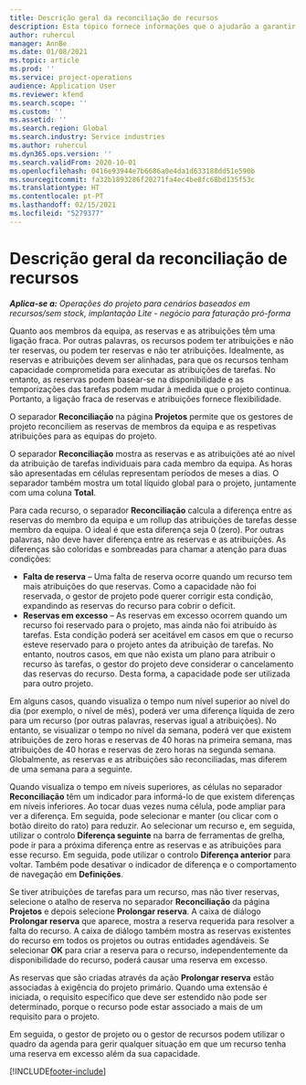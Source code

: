 ```yaml
---
title: Descrição geral da reconciliação de recursos
description: Esta tópico fornece informações que o ajudarão a garantir que as reservas de recursos e atribuições para projetos estão alinhadas.
author: ruhercul
manager: AnnBe
ms.date: 01/08/2021
ms.topic: article
ms.prod: ''
ms.service: project-operations
audience: Application User
ms.reviewer: kfend
ms.search.scope: ''
ms.custom: ''
ms.assetid: ''
ms.search.region: Global
ms.search.industry: Service industries
ms.author: ruhercul
ms.dyn365.ops.version: ''
ms.search.validFrom: 2020-10-01
ms.openlocfilehash: 0416e93944e7b6686a0e4da1d633188dd51e590b
ms.sourcegitcommit: fa32b1893286f20271fa4ec4be8fc68bd135f53c
ms.translationtype: HT
ms.contentlocale: pt-PT
ms.lasthandoff: 02/15/2021
ms.locfileid: "5279377"
---
```

# <a name="resource-reconciliation-overview"></a>Descrição geral da reconciliação de recursos

_**Aplica-se a:** Operações do projeto para cenários baseados em recursos/sem stock, implantação Lite - negócio para faturação pró-forma_

Quanto aos membros da equipa, as reservas e as atribuições têm uma ligação fraca. Por outras palavras, os recursos podem ter atribuições e não ter reservas, ou podem ter reservas e não ter atribuições. Idealmente, as reservas e atribuições devem ser alinhadas, para que os recursos tenham capacidade comprometida para executar as atribuições de tarefas. No entanto, as reservas podem basear-se na disponibilidade e as temporizações das tarefas podem mudar à medida que o projeto continua. Portanto, a ligação fraca de reservas e atribuições fornece flexibilidade.

O separador **Reconciliação** na página **Projetos** permite que os gestores de projeto reconciliem as reservas de membros da equipa e as respetivas atribuições para as equipas do projeto.

O separador **Reconciliação** mostra as reservas e as atribuições até ao nível da atribuição de tarefas individuais para cada membro da equipa. As horas são apresentadas em células representam períodos de meses a dias. O separador também mostra um total líquido global para o projeto, juntamente com uma coluna **Total**.

Para cada recurso, o separador **Reconciliação** calcula a diferença entre as reservas do membro da equipa e um rollup das atribuições de tarefas desse membro da equipa. O ideal é que esta diferença seja 0 (zero). Por outras palavras, não deve haver diferença entre as reservas e as atribuições. As diferenças são coloridas e sombreadas para chamar a atenção para duas condições:

- **Falta de reserva** – Uma falta de reserva ocorre quando um recurso tem mais atribuições do que reservas. Como a capacidade não foi reservada, o gestor de projeto pode querer corrigir esta condição, expandindo as reservas do recurso para cobrir o deficit.
- **Reservas em excesso** – As reservas em excesso ocorrem quando um recurso foi reservado para o projeto, mas ainda não foi atribuído às tarefas. Esta condição poderá ser aceitável em casos em que o recurso esteve reservado para o projeto antes da atribuição de tarefas. No entanto, noutros casos, em que não exista um plano para atribuir o recurso às tarefas, o gestor do projeto deve considerar o cancelamento das reservas do recurso. Desta forma, a capacidade pode ser utilizada para outro projeto.

Em alguns casos, quando visualiza o tempo num nível superior ao nível do dia (por exemplo, o nível de mês), poderá ver uma diferença líquida de zero para um recurso (por outras palavras, reservas igual a atribuições). No entanto, se visualizar o tempo no nível da semana, poderá ver que existem atribuições de zero horas e reservas de 40 horas na primeira semana, mas atribuições de 40 horas e reservas de zero horas na segunda semana. Globalmente, as reservas e as atribuições são reconciliadas, mas diferem de uma semana para a seguinte.

Quando visualiza o tempo em níveis superiores, as células no separador **Reconciliação** têm um indicador para informá-lo de que existem diferenças em níveis inferiores. Ao tocar duas vezes numa célula, pode ampliar para ver a diferença. Em seguida, pode selecionar e manter (ou clicar com o botão direito do rato) para reduzir. Ao selecionar um recurso e, em seguida, utilizar o controlo **Diferença seguinte** na barra de ferramentas de grelha, pode ir para a próxima diferença entre as reservas e as atribuições para esse recurso. Em seguida, pode utilizar o controlo **Diferença anterior** para voltar. Também pode desativar o indicador de diferença e o comportamento de navegação em **Definições**.

Se tiver atribuições de tarefas para um recurso, mas não tiver reservas, selecione o atalho de reserva no separador **Reconciliação** da página **Projetos** e depois selecione **Prolongar reserva**. A caixa de diálogo **Prolongar reserva** que aparece, mostra a reserva requerida para resolver a falta do recurso. A caixa de diálogo também mostra as reservas existentes do recurso em todos os projetos ou outras entidades agendáveis. Se selecionar **OK** para criar a reserva para o recurso, independentemente da disponibilidade do recurso, poderá causar uma reserva em excesso.

As reservas que são criadas através da ação **Prolongar reserva** estão associadas à exigência do projeto primário. Quando uma extensão é iniciada, o requisito específico que deve ser estendido não pode ser determinado, porque o recurso pode estar associado a mais de um requisito para o projeto.

Em seguida, o gestor de projeto ou o gestor de recursos podem utilizar o quadro da agenda para gerir qualquer situação em que um recurso tenha uma reserva em excesso além da sua capacidade.


[!INCLUDE[footer-include](../includes/footer-banner.md)]